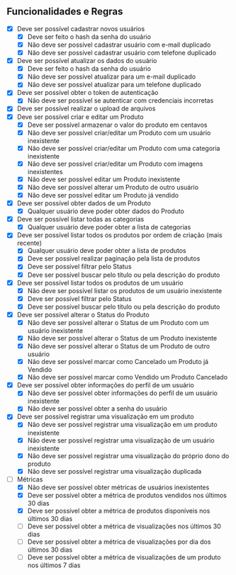 ## Funcionalidades e Regras

- [x] Deve ser possível cadastrar novos usuários
  - [x] Deve ser feito o hash da senha do usuário
  - [x] Não deve ser possível cadastrar usuário com e-mail duplicado
  - [x] Não deve ser possível cadastrar usuário com telefone duplicado
- [x] Deve ser possível atualizar os dados do usuário
  - [x] Deve ser feito o hash da senha do usuário
  - [x] Não deve ser possível atualizar para um e-mail duplicado
  - [x] Não deve ser possível atualizar para um telefone duplicado
- [x] Deve ser possível obter o token de autenticação
  - [x] Não deve ser possível se autenticar com credenciais incorretas
- [x] Deve ser possível realizar o upload de arquivos
- [x] Deve ser possível criar e editar um Produto
  - [x] Deve ser possível armazenar o valor do produto em centavos
  - [x] Não deve ser possível criar/editar um Produto com um usuário inexistente
  - [x] Não deve ser possível criar/editar um Produto com uma categoria inexistente
  - [x] Não deve ser possível criar/editar um Produto com imagens inexistentes
  - [x] Não deve ser possível editar um Produto inexistente
  - [x] Não deve ser possível alterar um Produto de outro usuário
  - [x] Não deve ser possível editar um Produto já vendido
- [x] Deve ser possível obter dados de um Produto
  - [x] Qualquer usuário deve poder obter dados do Produto
- [x] Deve ser possível listar todas as categorias
  - [x] Qualquer usuário deve poder obter a lista de categorias
- [x] Deve ser possível listar todos os produtos por ordem de criação (mais recente)
  - [x] Qualquer usuário deve poder obter a lista de produtos
  - [x] Deve ser possível realizar paginação pela lista de produtos
  - [x] Deve ser possível filtrar pelo Status
  - [x] Deve ser possível buscar pelo título ou pela descrição do produto
- [x] Deve ser possível listar todos os produtos de um usuário
  - [x] Não deve ser possível listar os produtos de um usuário inexistente
  - [x] Deve ser possível filtrar pelo Status
  - [x] Deve ser possível buscar pelo título ou pela descrição do produto
- [x] Deve ser possível alterar o Status do Produto
  - [x] Não deve ser possível alterar o Status de um Produto com um usuário inexistente
  - [x] Não deve ser possível alterar o Status de um Produto inexistente
  - [x] Não deve ser possível alterar o Status de um Produto de outro usuário
  - [x] Não deve ser possível marcar como Cancelado um Produto já Vendido
  - [x] Não deve ser possível marcar como Vendido um Produto Cancelado
- [x] Deve ser possível obter informações do perfil de um usuário
  - [x] Não deve ser possível obter informações do perfil de um usuário inexistente
  - [x] Não deve ser possível obter a senha do usuário
- [x] Deve ser possível registrar uma visualização em um produto
  - [x] Não deve ser possível registrar uma visualização em um produto inexistente
  - [x] Não deve ser possível registrar uma visualização de um usuário inexistente
  - [x] Não deve ser possível registrar uma visualização do próprio dono do produto
  - [x] Não deve ser possível registrar uma visualização duplicada
- [ ] Métricas
  - [x] Não deve ser possível obter métricas de usuários inexistentes
  - [x] Deve ser possível obter a métrica de produtos vendidos nos últimos 30 dias
  - [x] Deve ser possível obter a métrica de produtos disponíveis nos últimos 30 dias
  - [ ] Deve ser possível obter a métrica de visualizações nos últimos 30 dias
  - [ ] Deve ser possível obter a métrica de visualizações por dia dos últimos 30 dias
  - [ ] Deve ser possível obter a métrica de visualizações de um produto nos últimos 7 dias
